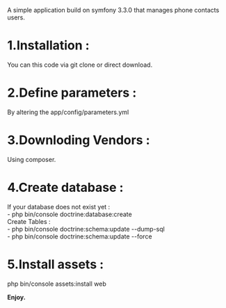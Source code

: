 A simple application build on symfony 3.3.0 that manages phone contacts users.

<h1>1.Installation :</h1>
  You can this code via git clone or direct download.

<h1>2.Define parameters :</h1>
  By altering the app/config/parameters.yml

<h1>3.Downloding Vendors :</h1>
  Using composer.
  
<h1>4.Create database :</h1> 
  If your database does not exist yet :<br>
    - php bin/console doctrine:database:create<br>
  Create Tables :<br>
    - php bin/console doctrine:schema:update --dump-sql<br>
    - php bin/console doctrine:schema:update --force
    
<h1>5.Install assets :</h1>
  php bin/console assets:install web
  
<strong>Enjoy.</strong>
  

    
  
  
